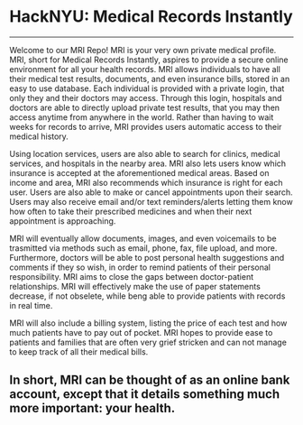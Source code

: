 # HackNYU: Medical Records Instantly
------------------------------------------------------------------------------------------------------------------------------------------
Welcome to our MRI Repo! MRI is your very own private medical profile. MRI, short for Medical Records Instantly, aspires to provide a secure online environment for all your health records. MRI allows individuals to have all their medical test results, documents, and even insurance bills, stored in an easy to use database. Each individual is provided with a private login, that only they and their doctors may access. Through this login, hospitals and doctors are able to directly upload private test results, that you may then access anytime from anywhere in the world. Rather than having to wait weeks for records to arrive, MRI provides users automatic access to their medical history.

Using location services, users are also able to search for clinics, medical services, and hospitals in the nearby area. MRI also lets users know which insurance is accepted at the aforementioned medical areas. Based on income and area, MRI also recommends which insurance is right for each user. Users are also able to make or cancel appointments upon their search. Users may also receive email and/or text reminders/alerts letting them know how often to take their prescribed medicines and when their next appointment is approaching.

MRI will eventually allow documents, images, and even voicemails to be trasmitted via methods such as email, phone, fax, file upload, and more. Furthermore, doctors will be able to post personal health suggestions and comments if they so wish, in order to remind patients of their personal responsibility. MRI aims to close the gaps between doctor-patient relationships. MRI will effectively make the use of paper statements decrease, if not obselete, while beng able to provide patients with records in real time.

MRI will also include a billing system, listing the price of each test and how much patients have to pay out of pocket. MRI hopes to provide ease to patients and families that are often very grief stricken and can not manage to keep track of all their medical bills.

In short, MRI can be thought of as an online bank account, except that it details something much more important: your health. 
------------------------------------------------------------------------------------------------------------------------------------------
